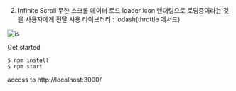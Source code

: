2. Infinite Scroll
   무한 스크롤 데이터 로드
   loader icon 렌더링으로 로딩중이라는 것을 사용자에게 전달
   사용 라이브러리 : lodash(throttle 메서드)

![is](https://user-images.githubusercontent.com/51959017/128731640-697f4ab3-9bc9-4cff-a24d-f873c9aa266d.gif)

Get started

```
$ npm install
$ npm start
```

access to http://localhost:3000/
